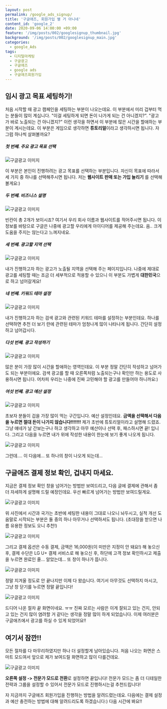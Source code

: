 ```yaml
---
layout: post
permalink: /google_ads_signup/
title: '구글애즈, 회원가입 별 거 아니네'
content_id: 'google_2'
date: 2020-09-06 14:00:00 +09:00
feature: '/img/posts/002/googlesignup_thumbnail.jpg'
background: '/img/posts/002/googlesignup_main.jpg'
categories:  
  - google_Ads
tags:
  - 디지털마케팅
  - 구글광고
  - 구글애즈
  - google ads
  - 구글애즈회원가입
---
```




## 임시 광고 목표 세팅하기! ##

처음 시작할 때 광고 캠페인을 세팅하는 부분이 나오는데요. 이 부분에서 미리 겁부터 먹는 분들이 많이 계십니다. "이걸 세팅하게 되면 돈이 나가게 되는 건 아니겠지?". "광고가 바로 노출되는 건 아니겠지?" 이런 생각을 하면서 이 부분에 많은 시간을 할애하는 부분이 계시는데요. 이 부분은 게임으로 생각하면 **튜토리얼**이라고 생각하시면 됩니다. 자 그럼 하나씩 살펴볼까요?

##### 첫 번째. 주요 광고 목표 선택

![구글광고 이미지](/img/posts/002/001.jpg)

이 부분은 본인이 진행하려는 광고 목표를 선택하는 부분입니다. 자신이 목표에 따라서 세 가지 중 하나를 선택해주시면 됩니다. 저는 **웹사이트 판매 또는 가입 늘리기** 를 선택해 볼게요:)

##### 두 번째. 비즈니스 설명

![구글광고 이미지](/img/posts/002/002.jpg)

빈칸이 총 2개가 보이시죠? 여기서 우리 회사 이름과 웹사이트를 적어주시면 됩니다. 이 정보를 바탕으로 구글은 나중에 광고할 우리에게 아이디어를 제공해 주는데요. 음.. 크게 도움을 주지는 않는다고 느껴지네요.

##### 세 번째. 광고할 지역 선택

![구글광고 이미지](/img/posts/002/003.jpg)

내가 진행하고자 하는 광고가 노출될 지역을 선택해 주는 페이지입니다. 나중에 제대로 광고를 세팅할 때는 조금 더 세부적으로 적용할 수 있으니 이 부분도 가볍게 **대한민국**으로 하고 넘어갈게요!

##### 네 번째. 키워드 테마 설정

![구글광고 이미지](/img/posts/002/004.jpg)

내가 진행하고자 하는 검색 광고와 관련된 키워드 테마를 설정하는 부분인데요. 하나를 선택하면 추천 더 보기 란에 관련된 테마가 엄청나게 많이 나타나게 됩니다. 간단히 설정하고 넘어갑시다.

##### 다섯 번째. 광고 작성하기

![구글광고 이미지](/img/posts/002/005.jpg)

많은 분이 가장 많이 시간을 할애하는 영역인데요. 이 부분 정말 간단히 작성하고 넘어가도 되는 부분이에요. 검색 광고를 할 때 오른쪽처럼 노출되는구나 확인만 하는 용도로 사용하시면 됩니다. 어차피 우리는 나중에 진짜 고민해야 할 광고를 만들어야 하니까요:)

##### 여섯 번째. 광고 예산 설정

![구글광고 이미지](/img/posts/002/006.jpg)

초보자 분들이 겁을 가장 많이 먹는 구간입니다. 예산 설정인데요. **금액을 선택해서 다음을 누르면 절대 돈이 나가지 않습니다!!!!!!!** 제가 초반에 튜토리얼이라고 설명해 드렸죠. 그냥 얘네가 날 간보는구나 하고 생각하고 아무 예산이나 선택 후, 패스하시면 끝! 입니다. 그리고 다음을 누르면 내가 위에 작성한 내용이 한눈에 보기 좋게 나오게 됩니다.

![구글광고 이미지](/img/posts/002/007.jpg)

그런데.... 이 다음에... 또 하나의 창이 나오게 되는데...

## 구글애즈 결제 정보 확인, 겁내지 마세요. ##

지금은 결제 정보 확인 창을 넘어가는 방법만 보여드리고, 다음 글에 결제에 관해서 좀 더 자세하게 설명해 드릴 예정인데요. 우선 빠르게 넘어가는 방법만 보여드릴게요.

![구글광고 이미지](/img/posts/002/008.jpg)

위 사진에서 시간과 국가는 초반에 세팅한 내용이 그대로 나오니 놔두시고, 실적 개선 도움말로 시작되는 부분은 둘 중의 하나 아무거나 선택하셔도 됩니다. (초대장을 받으면 나름 유용한 정보도 오니 추천!)

![구글광고 이미지](/img/posts/002/009.jpg)

그리고 결제 옵션은 수동 결제, 금액은 16,000원(이 미만은 지정이 안 돼요!) 해 놓으신 후, 결제 수단은 LG U+ 결제 서비스로 해 놓으신 후, 하단에 고객 정보 확인하시고 제출을 누르면 완료인 줄... 알았는데... 또 창이 하나가 뜹니다.

![구글광고 이미지](/img/posts/002/010.jpg)

정말 지겨울 정도로 안 끝나지만 이제 다 왔습니다. 여기서 아무것도 선택하지 마시고, 그냥 창 닫기를 누르면 정말 끝입니다!

![구글광고 이미지](/img/posts/002/011.jpg)

드디어 나온 절차 끝 화면이네요. ㅠㅠ 진짜 모르는 사람은 이게 잘되고 있는 건지, 안되고 있는 건지 많이 염려할 거 같다는 생각을 정말 많이 하게 되었습니다. 이제 여러분은 구글애즈에서 광고를 하실 수 있게 되었어요!!

## 여기서 잠깐!!

모든 절차를 다 마무리하였지만 하나 더 설정할게 남아있습니다. 처음 나오는 화면은 스마트 모드여서 앞으로 제가 보여드릴 화면하고 많이 다를건데요. 

![구글광고 이미지](/img/posts/002/012.jpg)

**오른쪽 설정 -> 전문가 모드로 전환**로 설정하면 끝입니다! 전문가 모드는 좀 더 디테일한 전략과 그룹을 설정할 수 있어서 전문가 모드로 진행하시는걸 추천드립니다!

자 지금까지 구글애즈 회원가입을 진행하는 방법을 알려드렸는데요. 다음에는 결제 설정과 예산 충전하는 방법에 대해 알려드리도록 하겠습니다:) 다음 시간에 봐요!! 

